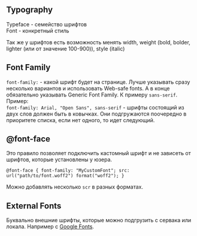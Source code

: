 ## Typography 

Typeface - семейство шрифтов <br>
Font - конкретный стиль 

Так же у шрифтов есть возможность менять width, weight (bold, bolder, lighter (или от значение 100-900)), style (italic)

## Font Family

`font-family:` - какой шрифт будет на странице. Лучше указывать сразу несколько вариантов и использовать Web-safe fonts.
А в конце обязательно указывать Generic Font Family. К примеру `sans-serif`. Пример: <br>
`font-family: Arial, "Open Sans", sans-serif` - шрифты состоящий из двух слов должен быть в ковычках. Они подгружаются поочередно в приоритете списка, если нет одного, то идет следующий.

## @font-face 

Это правило позволяет подключить кастомный шрифт и не зависеть от шрифтов, которые установлены у юзера. <br>

`@font-face {
font-family: "MyCustomFont";
src: url("path/to/font.woff2") format("woff2");
}`

Можно добавлять несколько `scr` в разных форматах. 

## External Fonts

Буквально внешние шрифты, которые можно подгрузить с сервака или локала. Например с [Google Fonts](https://fonts.google.com/).
